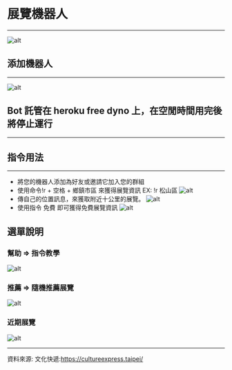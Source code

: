 # 展覽機器人
***
![alt](./img/IMG_9450.jpg)
## 添加機器人
***
![alt](./img/IMG_9451.jpg)
## Bot 託管在 heroku free dyno 上，在空閒時間用完後將停止運行
***
## 指令用法
***
- 將您的機器人添加為好友或邀請它加入您的群組
- 使用命令!r + 空格 + 鄉鎮市區 來獲得展覽資訊 EX: !r 松山區
![alt](./img/IMG_9455.jpg)
- 傳自己的位置訊息，來獲取附近十公里的展覽。
![alt](./img/IMG_9457.jpg)
- 使用指令 免費 即可獲得免費展覽資訊
![alt](./img/IMG_9458.jpg)

## 選單說明
### 幫助 => 指令教學
![alt](./img/IMG_9463-01.png)
### 推薦 => 隨機推薦展覽
![alt](./img/IMG_9464-01.png)
### 近期展覽
![alt](./img/IMG_9465-01.png)

***

資料來源:
文化快遞:https://cultureexpress.taipei/